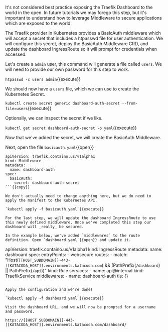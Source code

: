 It's not considered best practice exposing the Traefik Dashboard to the world in the open. In future tutorials we may forego this step, but it's important to understand how to leverage Middleware to secure applications which are exposed to the world.

The Traefik provider in Kubernetes provides a BasicAuth middleware which will accept a secret that includes a htpasswd file for user authentication. We will configure this secret, deploy the BasicAuth Middleware CRD, and update the dashboard IngressRoute so it will prompt for credentials when accessed.

Let's create a `admin` user, this command will generate a file called `users`. We will need to provide our own password for this step to work.

`htpasswd -c users admin`{{execute}}

We should now have a `users` file, which we can use to create the Kubernetes Secret.

`kubectl create secret generic dashboard-auth-secret --from-file=users`{{execute}}

Optionally, we can inspect the secret if we like.

`kubectl get secret dashboard-auth-secret -o yaml`{{execute}}

Now that we've added the secret, we will create the BasicAuth Middleware.

Next, open the file `basicauth.yaml`{{open}}

```
apiVersion: traefik.containo.us/v1alpha1
kind: Middleware
metadata:
  name: dashboard-auth
spec:
  basicAuth:
    secret: dashboard-auth-secret
```{{copy}}

We don't actually need to change anything here, but we do need to apply the manifest to the Kubernetes API.

`kubectl apply -f basicauth.yaml`{{execute}}

For the last step, we will update the dashboard IngressRoute to use this newly defined middleware. Once we've completed this step our dashboard will _really_ be secured.

In the example below, we've added `middlewares` to the route definition. Open `dashboard.yaml`{{open}} and update it.

```
apiVersion: traefik.containo.us/v1alpha1
kind: IngressRoute
metadata:
  name: dashboard
spec:
  entryPoints:
    - websecure
  routes:
    - match: "Host(`[[HOST_SUBDOMAIN]]-443-[[KATACODA_HOST]].environments.katacoda.com`) && (PathPrefix(`/dashboard`) || PathPrefix(`/api`))"
      kind: Rule
      services:
        - name: api@internal
          kind: TraefikService
      middlewares:
        - name: dashboard-auth
  tls: {}
```{{copy}}

Apply the configuration and we're done!

`kubectl apply -f dashboard.yaml`{{execute}}

Visit the dashboard URL, and we will now be prompted for a username and password.

https://[[HOST_SUBDOMAIN]]-443-[[KATACODA_HOST]].environments.katacoda.com/dashboard/